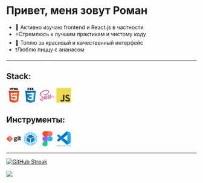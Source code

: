 # Привет, меня зовут Роман

- 🔭 Активно изучаю frontend и React.js в частности
- ⚡Стремлюсь к лучшим практикам и чистому коду
- 🌱 Топлю за красивый и качественный интерфейс
- ❗Люблю пиццу с ананасом 

---
## Stack:
<div>
    <img src="https://raw.githubusercontent.com/devicons/devicon/1119b9f84c0290e0f0b38982099a2bd027a48bf1/icons/html5/html5-original-wordmark.svg" width="40" height="40" title="HTML">
    <img src="https://raw.githubusercontent.com/devicons/devicon/1119b9f84c0290e0f0b38982099a2bd027a48bf1/icons/css3/css3-original-wordmark.svg" width="40" height="40" title="CSS3">
    <img src="https://raw.githubusercontent.com/devicons/devicon/1119b9f84c0290e0f0b38982099a2bd027a48bf1/icons/sass/sass-original.svg" width="40" height="40" title="SASS">
    <img src="https://raw.githubusercontent.com/devicons/devicon/1119b9f84c0290e0f0b38982099a2bd027a48bf1/icons/javascript/javascript-original.svg" width="40" height="40" title="JavaScript">    
</div>

## Инструменты: 

<div>
    <img src="https://raw.githubusercontent.com/devicons/devicon/1119b9f84c0290e0f0b38982099a2bd027a48bf1/icons/git/git-original-wordmark.svg" width="40" height="40" title="git">
    <img src="https://raw.githubusercontent.com/devicons/devicon/1119b9f84c0290e0f0b38982099a2bd027a48bf1/icons/webpack/webpack-original.svg" width="40" height="40" title="webpack">
    <img src="https://raw.githubusercontent.com/devicons/devicon/1119b9f84c0290e0f0b38982099a2bd027a48bf1/icons/figma/figma-original.svg" width="40" height="40" title="figma">
    <img src="https://raw.githubusercontent.com/devicons/devicon/1119b9f84c0290e0f0b38982099a2bd027a48bf1/icons/vscode/vscode-original-wordmark.svg" width="40" height="40" title="vscode">    
</div>

---

[![GitHub Streak](http://github-readme-streak-stats.herokuapp.com?user=OddyHater&theme=dark&hide_border=true)](https://git.io/streak-stats)

<img align="center" src="https://github-readme-stats.vercel.app/api/top-langs/?username=OddyHater&layout=compact&theme=vision-friendly-dark">
